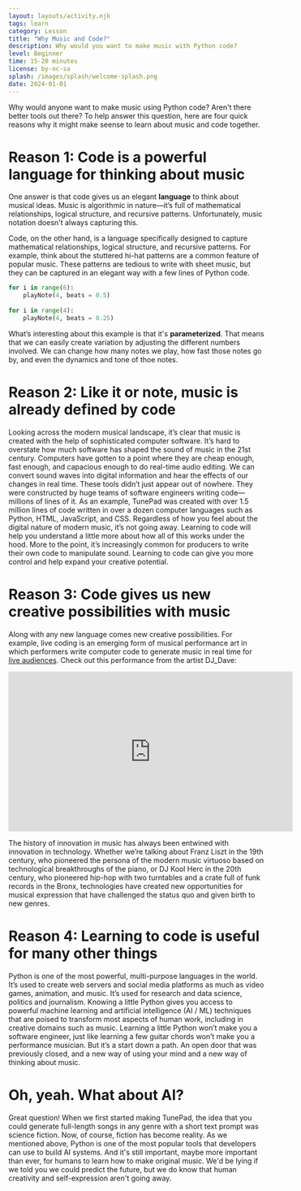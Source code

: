 ```yaml
---
layout: layouts/activity.njk
tags: learn
category: Lesson
title: "Why Music and Code?"
description: Why would you want to make music with Python code?
level: Beginner
time: 15-20 minutes
license: by-nc-sa
splash: /images/splash/welcome-splash.png
date: 2024-01-01
---
```


Why would anyone want to make music using Python code? Aren't there better tools out there?
To help answer this question, here are four quick reasons why it might make seense to learn about music and code together.

# Reason 1: Code is a powerful language for thinking about music

One answer is that code gives us an elegant **language** to think about musical ideas. Music is algorithmic in nature—it’s full of mathematical relationships, logical structure, and recursive patterns. 
Unfortunately, music notation doesn't always capturing this.

Code, on the other hand, is a language specifically designed to capture mathematical relationships, logical structure, and recursive patterns. For example, think about the stuttered hi-hat patterns are a common feature of popular music. These patterns are tedious to write with sheet music, but they can be captured in an elegant way with a few lines of Python code.
```python
for i in range(6):
    playNote(4, beats = 0.5)
    
for i in range(4):
    playNote(4, beats = 0.25)
```
What’s interesting about this example is that it's **parameterized**. That means that we can easily create variation by adjusting the different numbers involved. We can change how many notes we play, how fast those notes go by, and even the dynamics and tone of thoe notes.

# Reason 2: Like it or note, music is already defined by code
Looking across the modern musical landscape, it’s clear that music is created with the help of sophisticated computer software. It’s hard to overstate how much software has shaped the sound of music in the 21st century. Computers have gotten to a point where they are cheap enough, fast enough, and capacious enough to do real-time audio editing. We can convert sound waves into digital information and hear the effects of our changes in real time. These tools didn’t just appear out of nowhere. They were constructed by huge teams of software engineers writing code—millions of lines of it. As an example, TunePad was created with over 1.5 million lines of code written in over a dozen computer languages such as Python, HTML, JavaScript, and CSS. Regardless of how you feel about the digital nature of modern music, it’s not going away. Learning to code will help you understand a little more about how all of this works under the hood. More to the point, it’s increasingly common for producers to write their own code to manipulate sound. Learning to code can give you more control and help expand your creative potential.

# Reason 3: Code gives us new creative possibilities with music
Along with any new language comes new creative possibilities. For example, live coding is an emerging form of musical performance art in which performers write computer code to generate music in real time for [live audiences](https://www.nytimes.com/2019/10/04/style/live-code-music.html). Check out this performance from the artist DJ_Dave:

<iframe width="560" height="315" src="https://www.youtube.com/embed/JiQHclg_648?si=hpSDBN5DYNjxyFDw" title="YouTube video player" frameborder="0" allow="accelerometer; autoplay; clipboard-write; encrypted-media; gyroscope; picture-in-picture; web-share" allowfullscreen></iframe>

The history of innovation in music has always been entwined with innovation in technology. Whether we’re talking about Franz Liszt in the 19th century, who pioneered the persona of the modern music virtuoso based on technological breakthroughs of the piano, or DJ Kool Herc in the 20th century, who pioneered hip-hop with two turntables and a crate full of funk records in the Bronx, technologies have created new opportunities for musical expression that have challenged the status quo and given birth to new genres.

# Reason 4: Learning to code is useful for many other things
Python is one of the most powerful, multi-purpose languages in the world. It’s used to create web servers and social media platforms as much as video games, animation, and music. It’s used for research and data science, politics and journalism. Knowing a little Python gives you access to powerful machine learning and artificial intelligence (AI / ML) techniques that are poised to transform most aspects of human work, including in creative domains such as music. Learning a little Python won’t make you a software engineer, just like learning a few guitar chords won’t make you a performance musician. But it’s a start down a path. An open door that was previously closed, and a new way of using your mind and a new way of thinking about music. 

# Oh, yeah. What about AI?
Great question! When we first started making TunePad, the idea that you could generate full-length songs in any genre with a short text prompt was science fiction. Now, of course, fiction has become reality. As we mentioned above, Python is one of the most popular tools that developers can use to build AI systems. And it's still important, maybe more important than ever, for humans to learn how to make original music. We'd be lying if we told you we could predict the future, but we do know that human creativity and self-expression aren't going away.